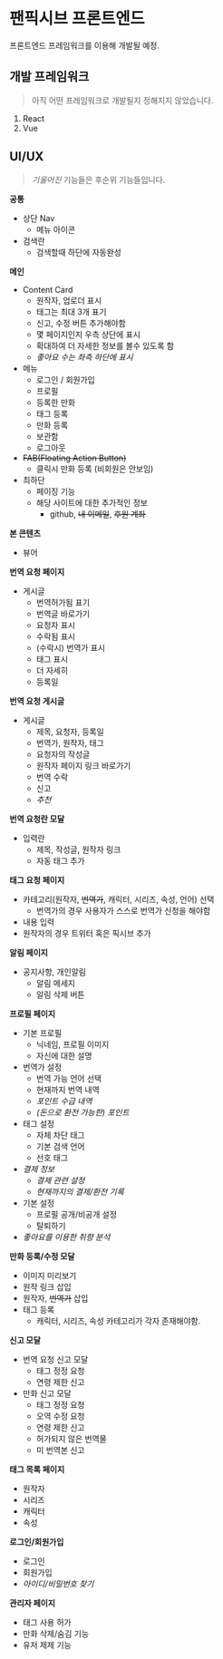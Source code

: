 # 팬픽시브 프론트엔드

프론트엔드 프레임워크를 이용해 개발될 예정.

## 개발 프레임워크

> 아직 어떤 프레임워크로 개발될지 정해지지 않았습니다.

1. React
2. Vue

## UI/UX

> *기울어진* 기능들은 후순위 기능들입니다.

**공통**
- 상단 Nav
    - 메뉴 아이콘
- 검색란
    - 검색할때 하단에 자동완성

**메인**
- Content Card
    - 원작자, 업로더 표시
    - 태그는 최대 3개 표기
    - 신고, 수정 버튼 추가해야함
    - 몇 페이지인지 우측 상단에 표시
    - 확대하여 더 자세한 정보를 볼수 있도록 함
    - *좋아요 수는 좌측 하단에 표시*
- 메뉴
    - 로그인 / 회원가입
    - 프로필
    - 등록한 만화
    - 태그 등록
    - 만화 등록
    - 보관함
    - 로그아웃
- ~~FAB(Floating Action Button)~~
    - 클릭시 만화 등록 (비회원은 안보임)
- 최하단
    - 페이징 기능
    - 해당 사이트에 대한 추가적인 정보
        - github, ~~내 이메일~~, ~~후원 계좌~~

**본 콘텐츠**
- 뷰어

**번역 요청 페이지**
- 게시글
    - 번역허가됨 표기
    - 번역글 바로가기
    - 요청자 표시
    - 수락됨 표시
    - (수락시) 번역가 표시
    - 태그 표시
    - 더 자세히
    - 등록일

**번역 요청 게시글**
- 게시글
    - 제목, 요청자, 등록일
    - 번역가, 원작자, 태그
    - 요청자의 작성글
    - 원작자 페이지 링크 바로가기
    - 번역 수락
    - 신고
    - *추천*

**번역 요청란 모달**
- 입력란
    - 제목, 작성글, 원작자 링크
    - 자동 태그 추가

**태그 요청 페이지**
- 카테고리(원작자, ~~번역가~~, 캐릭터, 시리즈, 속성, 언어) 선택
    - 번역가의 경우 사용자가 스스로 번역가 신청을 해야함
- 내용 입력
- 원작자의 경우 트위터 혹은 픽시브 추가

**알림 페이지**
- 공지사항, 개인알림
    - 알림 메세지
    - 알림 삭제 버튼

**프로필 페이지**
- 기본 프로필
    - 닉네임, 프로필 이미지
    - 자신에 대한 설명
- 번역가 설정
    - 번역 가능 언어 선택
    - 현재까지 번역 내역
    - *포인트 수급 내역*
    - *(돈으로 환전 가능한) 포인트*
- 태그 설정
    - 자체 차단 태그
    - 기본 검색 언어
    - 선호 태그
- *결제 정보*
    - *결제 관련 설정*
    - *현재까지의 결제/환전 기록*
- 기본 설정
    - 프로필 공개/비공개 설정
    - 탈퇴하기
- *좋아요를 이용한 취향 분석*

**만화 등록/수정 모달**
- 이미지 미리보기
- 원작 링크 삽입
- 원작자, ~~번역가~~ 삽입
- 태그 등록
    - 캐릭터, 시리즈, 속성 카테고리가 각자 존재해야함.

**신고 모달**
- 번역 요청 신고 모달
    - 태그 정정 요청
    - 연령 제한 신고
- 만화 신고 모달
    - 태그 정정 요청
    - 오역 수정 요청
    - 연령 제한 신고
    - 허가되지 않은 번역물
    - 미 번역본 신고

**태그 목록 페이지**
- 원작자
- 시리즈
- 캐릭터
- 속성

**로그인/회원가입**
- 로그인
- 회원가입
- *아이디/비밀번호 찾기*

**관리자 페이지**
- 태그 사용 허가
- 만화 삭제/숨김 기능
- 유저 제제 기능